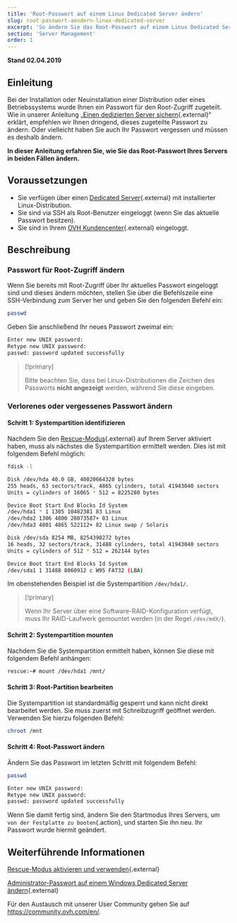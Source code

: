 ```yaml
---
title: 'Root-Passwort auf einem Linux Dedicated Server ändern'
slug: root-passwort-aendern-linux-dedicated-server
excerpt: 'So ändern Sie das Root-Passwort auf einem Linux Dedicated Server'
section: 'Server Management'
order: 1
---
```


**Stand 02.04.2019**

## Einleitung

Bei der Installation oder Neuinstallation einer Distribution oder eines Betriebssystems wurde Ihnen ein Passwort für den Root-Zugriff zugeteilt. Wie in unserer Anleitung „[Einen dedizierten Server sichern](https://docs.ovh.com/de/dedicated/dedizierten-server-sichern/){.external}“ erklärt, empfehlen wir Ihnen dringend, dieses zugeteilte Passwort zu ändern. Oder vielleicht haben Sie auch Ihr Passwort vergessen und müssen es deshalb ändern.

**In dieser Anleitung erfahren Sie, wie Sie das Root-Passwort Ihres Servers in beiden Fällen ändern.**


## Voraussetzungen

* Sie verfügen über einen [Dedicated Server](https://www.ovh.de/dedicated-server/){.external} mit installierter Linux-Distribution.
* Sie sind via SSH als Root-Benutzer eingeloggt (wenn Sie das aktuelle Passwort besitzen).
* Sie sind in Ihrem [OVH Kundencenter](https://www.ovh.com/auth/?action=gotomanager&from=https://www.ovh.de/&ovhSubsidiary=de){.external} eingeloggt.


## Beschreibung

### Passwort für Root-Zugriff ändern

Wenn Sie bereits mit Root-Zugriff über Ihr aktuelles Passwort eingeloggt sind und dieses ändern möchten, stellen Sie über die Befehlszeile eine SSH-Verbindung zum Server her und geben Sie den folgenden Befehl ein:

```sh
passwd
```

Geben Sie anschließend Ihr neues Passwort zweimal ein:

```sh
Enter new UNIX password:
Retype new UNIX password:
passwd: password updated successfully
```

> [!primary]
>
> Bitte beachten Sie, dass bei Linux-Distributionen die Zeichen des Passworts **nicht angezeigt** werden, während Sie diese eingeben.
>

### Verlorenes oder vergessenes Passwort ändern

#### Schritt 1: Systempartition identifizieren

Nachdem Sie den [Rescue-Modus](https://docs.ovh.com/de/dedicated/ovh-rescue/){.external} auf Ihrem Server aktiviert haben, muss als nächstes die Systempartition ermittelt werden. Dies ist mit folgendem Befehl möglich:

```sh
fdisk -l

Disk /dev/hda 40.0 GB, 40020664320 bytes
255 heads, 63 sectors/track, 4865 cylinders, total 41943040 sectors
Units = cylinders of 16065 * 512 = 8225280 bytes

Device Boot Start End Blocks Id System
/dev/hda1 * 1 1305 10482381 83 Linux
/dev/hda2 1306 4800 28073587+ 83 Linux
/dev/hda3 4801 4865 522112+ 82 Linux swap / Solaris

Disk /dev/sda 8254 MB, 8254390272 bytes
16 heads, 32 sectors/track, 31488 cylinders, total 41943040 sectors
Units = cylinders of 512 * 512 = 262144 bytes

Device Boot Start End Blocks Id System
/dev/sda1 1 31488 8060912 c W95 FAT32 (LBA)
```

Im obenstehenden Beispiel ist die Systempartition `/dev/hda1/`. 

> [!primary]
>
> Wenn Ihr Server über eine Software-RAID-Konfiguration verfügt, muss Ihr RAID-Laufwerk gemountet werden (in der Regel `/dev/mdX/`). 
>

#### Schritt 2: Systempartition mounten

Nachdem Sie die Systempartition ermittelt haben, können Sie diese mit folgendem Befehl anhängen:

```sh
rescue:~# mount /dev/hda1 /mnt/
```

#### Schritt 3: Root-Partition bearbeiten

Die Systempartition ist standardmäßig gesperrt und kann nicht direkt bearbeitet werden. Sie muss zuerst mit Schreibzugriff geöffnet werden. Verwenden Sie hierzu folgenden Befehl:

```sh
chroot /mnt
```

#### Schritt 4: Root-Passwort ändern

Ändern Sie das Passwort im letzten Schritt mit folgendem Befehl:

```sh
passwd

Enter new UNIX password:
Retype new UNIX password:
passwd: password updated successfully
```

Wenn Sie damit fertig sind, ändern Sie den Startmodus Ihres Servers, um `von der Festplatte zu booten`{.action}, und starten Sie ihn neu. Ihr Passwort wurde hiermit geändert.


## Weiterführende Informationen

[Rescue-Modus aktivieren und verwenden](https://docs.ovh.com/de/dedicated/ovh-rescue/){.external}

[Administrator-Passwort auf einem Windows Dedicated Server ändern](https://docs.ovh.com/de/dedicated/windows-admin-passwort-aendern/){.external}

Für den Austausch mit unserer User Community gehen Sie auf <https://community.ovh.com/en/>.
